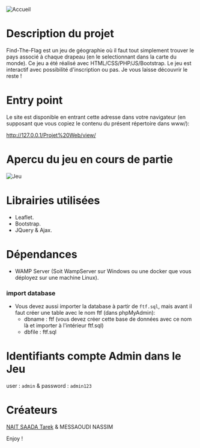![Accueil](https://user-images.githubusercontent.com/56651736/84406641-1dedde00-ac0a-11ea-9d32-4b423edda466.PNG)

# Description du projet

  Find-The-Flag est un jeu de géographie où il faut tout simplement trouver le pays associé à chaque drapeau (en le selectionnant dans la carte du monde). Ce jeu a été réalisé avec HTML/CSS/PHP/JS/Bootstrap. Le jeu est interactif avec possibilité d'inscription ou pas. Je vous laisse découvrir le reste ! 

# Entry point

Le site est disponible en entrant cette adresse dans votre navigateur (en supposant que vous copiez le contenu du présent répertoire dans www/):

http://127.0.0.1/Projet%20Web/view/

# Apercu du jeu en cours de partie

![Jeu](https://user-images.githubusercontent.com/56651736/84407114-b08e7d00-ac0a-11ea-9c79-8b3dc19c7314.PNG)

# Librairies utilisées

- Leaflet.
- Bootstrap.
- JQuery & Ajax.

# Dépendances

- WAMP Server (Soit WampServer sur Windows ou une docker que vous déployez sur une machine Linux).

 ### import database
   - Vous devez aussi importer la database à partir de <code>ftf.sql</code>, mais avant il faut créer une table avec le nom ftf (dans phpMyAdmin): 
      - dbname : ftf (vous devez créer cette base de données avec ce nom là et importer à l'intérieur ftf.sql)
      - dbfile : ftf.sql

# Identifiants compte Admin dans le Jeu 
   
   user : <code>admin</code> &
   password : <code>admin123</code>


# Créateurs 
[NAIT SAADA Tarek](https://github.com/nstarek "nstarek") & MESSAOUDI NASSIM 

Enjoy ! 
